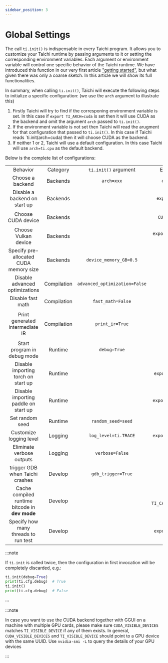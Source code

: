 ```yaml
---
sidebar_position: 3
---
```


# Global Settings


The call `ti.init()` is indispensable in every Taichi program. It allows you to customize your Taichi runtime by passing arguments to it or setting the corresponding environment variables. Each argument or environment variable will control one specific behavior of the Taichi runtime. We have introduced this function in our very first article ["getting started"](../get-started/index.md), but what given there was only a coarse sketch. In this article we will show its full functionalities.

In summary, when calling `ti.init()`, Taichi will execute the following steps to initialize a specific configuration: (we use the `arch` argument to illustrate this)

1. Firstly Taichi will try to find if the corresponing environment variable is set. In this case if `export TI_ARCH=cuda` is set then it will use CUDA as the backend and omit the argument `arch` passed to `ti.init()`.
2. If the environment variable is not set then Taichi will read the arugment for that configuration that passed to `ti.init()`. In this case if Taichi reads `ti.init(arch=cuda) then it will choose CUDA as the backend.
3. If neither 1 or 2, Taichi will use a default configuration. In this case Taichi will use `arch=ti.cpu` as the default backend.


Below is the complete list of configurations:


|    |     |     |     |     |
|:---:|:---:|:---:|:---:|:---:|
| Behavior | Category | `ti.init()` argument  | Environment variable    | Note |
|Choose a backend |  Backends   |  `arch=xxx`   | `export TI_ARCH=xxx`    |  e.g. `export TI_ARCH=cuda`   |
| Disable a backend on start up   |  Backends  |     |  `export TI_ENABLE_xxx=0`   |  e.g.  `export TI_ENABLE_opengl=0`  |
|  Choose CUDA device |   Backends   |     | `export CUDA_VISIBLE_DEVICES=[gpuid]`   |   |
| Choose Vulkan device   |   Backends   |     |   `export TI_VISIBLE_DEVICE=[gpuid]`  |     |
| Specify pre-allocated CUDA memory size | Backends     |  `device_memory_GB=0.5`   |     |     |
| Disable advanced optimizations    |  Compilation   |  `advanced_optimization=False`   |     | This is for saing compile time and possible errors    |
| Disable fast math    |  Compilation   | `fast_math=False`   |     |  For preventing possible undefined math behavior   |
| Print generated intermediate IR    |  Compilation   | `print_ir=True`    |     | Compiled kernels are [cached by default](https://docs.taichi-lang.org/docs/performance#offline-cache). To force compilation and IR emission, use `ti.init(print_ir=True, offline_cache=False)`    |
| Start program in debug mode    | Runtime    |  `debug=True`   | `export TI_DEBUG=1`    | An equivalent way is to call your script via `ti debug your_script.py`  |
| Disable importing torch on start up    | Runtime    |     |  `export TI_ENABLE_TORCH=0`   |     |
| Disable importing paddle on start up    | Runtime    |     |   `export TI_ENABLE_PADDLE=0`  |     |
|Set random seed | Runtime    | `random_seed=seed`    |     | `seed` is an integer |
| Customize logging level    | Logging    |  `log_level=ti.TRACE`   | `export TI_LOG_LEVEL=trace`    | Equivalent to `ti.set_logging_level(ti.TRACE)`    |
| Eliminate verbose outputs    | Logging    | `verbose=False`    |     |     |
|trigger GDB when Taichi crashes    |  Develop   | `gdb_trigger=True`     |       |       |
|Cache compiled runtime bitcode in **dev mode** |  Develop   |      |   `export TI_CACHE_RUNTIME_BITCODE=1`    |   To save start up time      |
| Specify how many threads to run test    |  Develop   |      |   `export TI_TEST_THREADS=4`    |  Equivalent to  `python tests/run_tests.py -t4`   |


:::note

If `ti.init` is called twice, then the configuration in first invocation
will be completely discarded, e.g.:

```python {1,3}
ti.init(debug=True)
print(ti.cfg.debug)  # True
ti.init()
print(ti.cfg.debug)  # False
```

:::


:::note

In case you want to use the CUDA backend together with GGUI on a machine with multiple GPU cards, please make sure `CUDA_VISIBLE_DEVICES` matches `TI_VISIBLE_DEVICE` if any of them exists. In general, `CUDA_VISIBLE_DEVICES` and `TI_VISIBLE_DEVICE` should point to a GPU device with the same UUID. Use `nvidia-smi -L` to query the details of your GPU devices

:::
